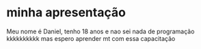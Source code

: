 # minha apresentação
Meu nome é Daniel, tenho 18 anos e nao sei nada de programação kkkkkkkkkk
mas espero aprender mt com essa capacitação